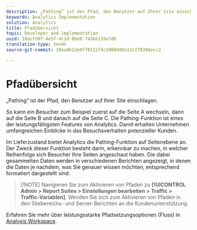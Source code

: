 ```yaml
---
description: „Pathing“ ist der Pfad, den Benutzer auf Ihrer Site einschlagen.
keywords: Analytics Implementation
solution: Analytics
title: Pfadübersicht
topic: Developer and implementation
uuid: 18acfd9f-4e5f-4c2d-8be8-743be135e7d6
translation-type: tm+mt
source-git-commit: 16ba0b12e0f70112f4c10804d0a13c278388ecc2

---
```



# Pfadübersicht

„Pathing“ ist der Pfad, den Benutzer auf Ihrer Site einschlagen.

So kann ein Besucher zum Beispiel zuerst auf die Seite A wechseln, dann auf die Seite B und danach auf die Seite C. Die Pathing-Funktion ist eines der leistungsfähigsten Features von Analytics. Damit erhalten Unternehmen umfangreichen Einblicke in das Besuchsverhalten potenzieller Kunden.

Im Lieferzustand bietet Analytics die Pathing-Funktion auf Seitenebene an. Der Zweck dieser Funktion besteht darin, erkennbar zu machen, in welcher Reihenfolge sich Besucher Ihre Seiten angeschaut haben. Die dabei gesammelten Daten werden in verschiedenen Berichten angezeigt, in denen die Daten je nachdem, was Sie genauer wissen möchten, entsprechend formatiert dargestellt sind.

> [!NOTE] Navigieren Sie zum Aktivieren von Pfaden zu **[!UICONTROL Admin &gt; Report Suites &gt; Einstellungen bearbeiten &gt; Traffic &gt; Traffic-Variablen]**. Wenden Sie sich zum Aktivieren von Pfaden in den Sitebereichs- und Server-Berichten an die Kundenunterstützung.

Erfahren Sie mehr über leistungsstarke Pfadsetzungsoptionen (Fluss) in [Analysis Workspace](/help/analyze/analysis-workspace/visualizations/c-flow/flow.md).
